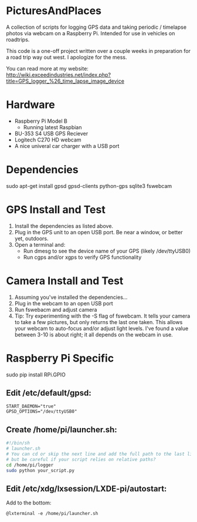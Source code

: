 # PicturesAndPlaces
A collection of scripts for logging GPS data and taking periodic / timelapse photos via webcam on a Raspberry Pi. Intended for use in vehicles on roadtrips.

This code is a one-off project written over a couple weeks in preparation for a road trip way out west. I apologize for the mess.

You can read more at my website: http://wiki.exceedindustries.net/index.php?title=GPS_logger_%26_time_lapse_image_device


# Hardware
- Raspberry Pi Model B
  - Running latest Raspbian
- BU-353 S4 USB GPS Reciever
- Logitech C270 HD webcam
- A nice univeral car charger with a USB port

# Dependencies
sudo apt-get install gpsd gpsd-clients python-gps sqlite3 fswebcam

# GPS Install and Test
1. Install the dependencies as listed above.
2. Plug in the GPS unit to an open USB port. Be near a window, or better yet, outdoors.
3. Open a terminal and:
	- Run dmesg to see the device name of your GPS (likely /dev/ttyUSB0)
	- Run cgps and/or xgps to verify GPS functionality

# Camera Install and Test
1. Assuming you've installed the dependencies...
2. Plug in the webcam to an open USB port
3. Run fswebacm and adjust camera
4. Tip: Try experimenting with the -S flag of fswebcam. It tells your camera to take a few pictures, but only returns the last one taken. This allows your webcam to auto-focus and/or adjust light levels. I've found a value between 3-10 is about right; it all depends on the webcam in use.

# Raspberry Pi Specific
sudo pip install RPi.GPIO

## Edit /etc/default/gpsd:
```
START_DAEMON="true"
GPSD_OPTIONS="/dev/ttyUSB0"
```

## Create /home/pi/launcher.sh:
```sh
#!/bin/sh
# launcher.sh
# You can cd or skip the next line and add the full path to the last line
# but be careful if your script relies on relative paths?
cd /home/pi/logger
sudo python your_script.py
```

## Edit /etc/xdg/lxsession/LXDE-pi/autostart:
Add to the bottom:
```
@lxterminal -e /home/pi/launcher.sh
```
